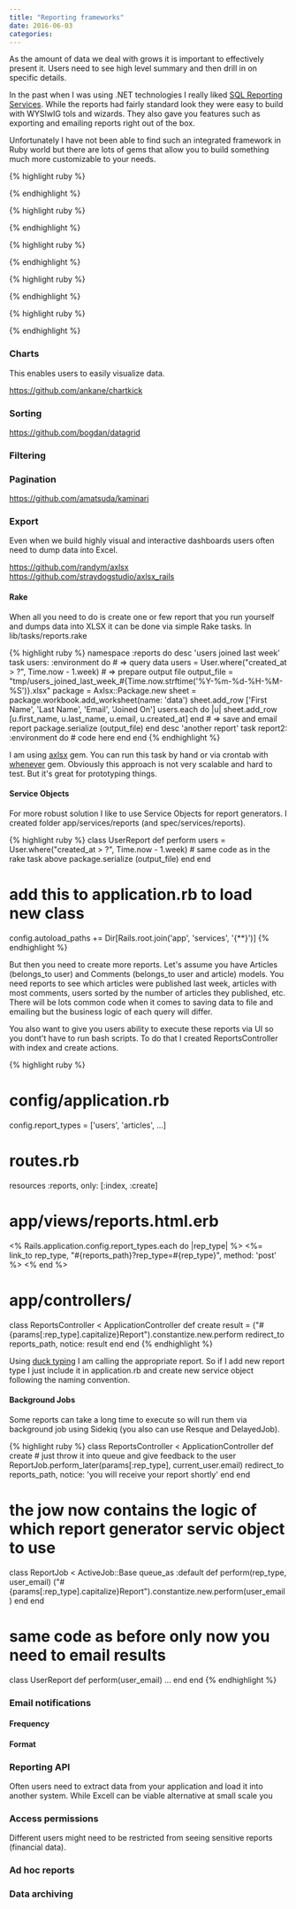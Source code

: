 ```yaml
---
title: "Reporting frameworks"
date: 2016-06-03
categories:
---
```


As the amount of data we deal with grows it is important to effectively present it.  Users need to see high level summary and then drill in on specific details.

In the past when I was using .NET technologies I really liked [SQL Reporting Services](https://msdn.microsoft.com/en-us/library/ms159106.aspx).  While the reports had fairly standard look they were easy to build with WYSIwIG tols and wizards.  They also gave you features such as exporting and emailing reports right out of the box.

Unfortunately I have not been able to find such an integrated framework in Ruby world but there are lots of gems that allow you to build something much more customizable to your needs.

{% highlight ruby %}

{% endhighlight %}


{% highlight ruby %}

{% endhighlight %}


{% highlight ruby %}

{% endhighlight %}


{% highlight ruby %}

{% endhighlight %}


{% highlight ruby %}

{% endhighlight %}




### Charts
This enables users to easily visualize data.

https://github.com/ankane/chartkick


### Sorting
https://github.com/bogdan/datagrid


### Filtering


### Pagination
https://github.com/amatsuda/kaminari


### Export
Even when we build highly visual and interactive dashboards users often need to dump data into Excel.

https://github.com/randym/axlsx
https://github.com/straydogstudio/axlsx_rails


#### Rake
When all you need to do is create one or few report that you run yourself and dumps data into XLSX it can be done via simple Rake tasks.  In lib/tasks/reports.rake

{% highlight ruby %}
namespace :reports do
  desc 'users joined last week'
  task users: :environment do
    # => query data
    users = User.where("created_at > ?", Time.now - 1.week)
    # => prepare output file
    output_file = "tmp/users_joined_last_week_#{Time.now.strftime('%Y-%m-%d-%H-%M-%S')}.xlsx"
    package = Axlsx::Package.new
    sheet = package.workbook.add_worksheet(name: 'data')
    sheet.add_row ['First Name', 'Last Name', 'Email', 'Joined On']
    users.each do |u|
      sheet.add_row [u.first_name, u.last_name, u.email, u.created_at]
    end
    # => save and email report
    package.serialize (output_file)
  end
  desc 'another report'
  task report2: :environment do
    # code here
  end
end
{% endhighlight %}

I am using [axlsx](https://github.com/randym/axlsx) gem.  You can run this task by hand or via crontab with [whenever](https://github.com/javan/whenever) gem.  Obviously this approach is not very scalable and hard to test.  But it's great for prototyping things.

#### Service Objects

For more robust solution I like to use Service Objects for report generators.  I created folder app/services/reports (and spec/services/reports).

{% highlight ruby %}
class UserReport
  def perform
    users = User.where("created_at > ?", Time.now - 1.week)
    # same code as in the rake task above
    package.serialize (output_file)
  end
end
# add this to application.rb to load new class
config.autoload_paths += Dir[Rails.root.join('app', 'services', '{**}')]
{% endhighlight %}

But then you need to create more reports.  Let's assume you have Articles (belongs_to user) and Comments (belongs_to user and article) models.  You need reports to see which articles were published last week, articles with most comments, users sorted by the number of articles they published, etc.  There will be lots common code when it comes to saving data to file and emailing but the business logic of each query will differ.


You also want to give you users ability to execute these reports via UI so you dont't have to run bash scripts.  To do that I created ReportsController with index and create actions.

{% highlight ruby %}
# config/application.rb
config.report_types = ['users', 'articles', ...]
# routes.rb
resources :reports, only: [:index, :create]
# app/views/reports.html.erb
<% Rails.application.config.report_types.each do |rep_type| %>
  <%= link_to rep_type, "#{reports_path}?rep_type=#{rep_type}", method: 'post' %>
<% end %>
# app/controllers/
class ReportsController < ApplicationController
  def create
    result = ("#{params[:rep_type].capitalize}Report").constantize.new.perform
    redirect_to reports_path, notice: result
  end
end
{% endhighlight %}

Using [duck typing](https://en.wikipedia.org/wiki/Duck_typing) I am calling the appropriate report.  So if I add new report type I just include it in application.rb and create new service object following the naming convention.

#### Background Jobs

Some reports can take a long time to execute so will run them via background job using Sidekiq (you also can use Resque and DelayedJob).

{% highlight ruby %}
class ReportsController < ApplicationController
  def create
    # just throw it into queue and give feedback to the user
    ReportJob.perform_later(params[:rep_type], current_user.email)
    redirect_to reports_path, notice: 'you will receive your report shortly'
  end
end
# the jow now contains the logic of which report generator servic object to use
class ReportJob < ActiveJob::Base
  queue_as :default
  def perform(rep_type, user_email)
    ("#{params[:rep_type].capitalize}Report").constantize.new.perform(user_email)
  end
end
# same code as before only now you need to email results
class UserReport
  def perform(user_email)
    ...
  end
end
{% endhighlight %}


### Email notifications


#### Frequency


#### Format


### Reporting API
Often users need to extract data from your application and load it into another system.  While Excell can be viable alternative at small scale you


### Access permissions
Different users might need to be restricted from seeing sensitive reports (financial data).

### Ad hoc reports


### Data archiving

